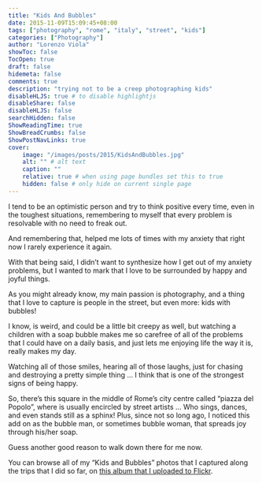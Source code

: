 ```yaml
---
title: "Kids And Bubbles"
date: 2015-11-09T15:09:45+08:00
tags: ["photography", "rome", "italy", "street", "kids"]
categories: ["Photography"]
author: "Lorenzo Viola"
showToc: false
TocOpen: true
draft: false
hidemeta: false
comments: true
description: "trying not to be a creep photographing kids"
disableHLJS: true # to disable highlightjs
disableShare: false
disableHLJS: false
searchHidden: false
ShowReadingTime: true
ShowBreadCrumbs: false
ShowPostNavLinks: true
cover:
    image: "/images/posts/2015/KidsAndBubbles.jpg"
    alt: "" # alt text
    caption: ""
    relative: true # when using page bundles set this to true
    hidden: false # only hide on current single page
---
```

I tend to be an optimistic person and try to think positive every time, even in the toughest situations, remembering to myself that every problem is resolvable with no need to freak out.

And remembering that, helped me lots of times with my anxiety that right now I rarely experience it again.

With that being said, I didn’t want to synthesize how I get out of my anxiety problems, but I wanted to mark that I love to be surrounded by happy and joyful things.

As you might already know, my main passion is photography, and a thing that I love to capture is people in the street, but even more: kids with bubbles!

I know, is weird, and could be a little bit creepy as well, but watching a children with a soap bubble makes me so carefree of all of the problems that I could have on a daily basis, and just lets me enjoying life the way it is, really makes my day.

Watching all of those smiles, hearing all of those laughs, just for chasing and destroying a pretty simple thing … I think that is one of the strongest signs of being happy.

So, there’s this square in the middle of Rome’s city centre called “piazza del Popolo”, where is usually encircled by street artists … Who sings, dances, and even stands still as a sphinx!
Plus, since not so long ago, I noticed this add on as the bubble man, or sometimes bubble woman, that spreads joy through his/her soap.

Guess another good reason to walk down there for me now.

You can browse all of my “Kids and Bubbles” photos that I captured along the trips that I did so far, on [this album that I uploaded to Flickr](https://href.li/?https://flic.kr/s/aHskp385ft).